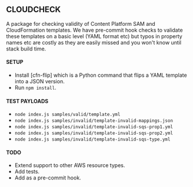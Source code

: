 ## CLOUDCHECK

A package for checking validity of Content Platform SAM and CloudFormation templates. We have
pre-commit hook checks to validate these templates on a basic level (YAML format etc) but typos in property names etc are costly as they are
easily missed and you won't know until stack build time.

#### SETUP

* Install [cfn-flip] which is a Python command that flips a YAML template into a JSON version.
* Run ```npm install```.

#### TEST PAYLOADS

* ```node index.js samples/valid/template.yml```
* ```node index.js samples/invalid/template-invalid-mappings.json```
* ```node index.js samples/invalid/template-invalid-sqs-prop1.yml```
* ```node index.js samples/invalid/template-invalid-sqs-prop2.yml```
* ```node index.js samples/invalid/template-invalid-sqs-type.yml```

#### TODO

* Extend support to other AWS resource types.
* Add tests.
* Add as a pre-commit hook.